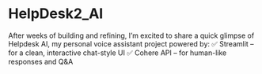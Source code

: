 # HelpDesk2_AI
After weeks of building and refining, I’m excited to share a quick glimpse of Helpdesk AI, my personal voice assistant project powered by: ✅ Streamlit – for a clean, interactive chat-style UI ✅ Cohere API – for human-like responses and Q&amp;A 
